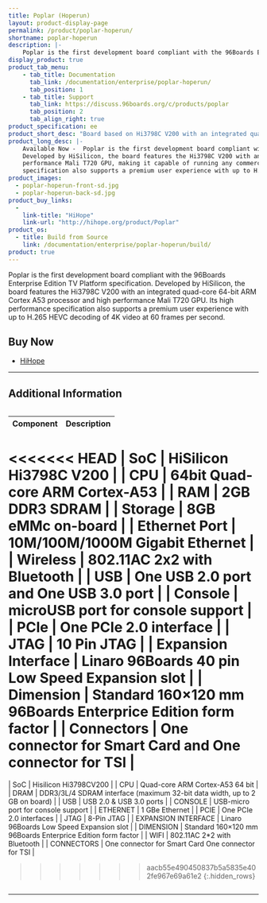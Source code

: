 ```yaml
---
title: Poplar (Hoperun)
layout: product-display-page
permalink: /product/poplar-hoperun/
shortname: poplar-hoperun
description: |-
    Poplar is the first development board compliant with the 96Boards Enterprise Edition TV Platform specification.
display_product: true
product_tab_menu:
    - tab_title: Documentation
      tab_link: /documentation/enterprise/poplar-hoperun/
      tab_position: 1
    - tab_title: Support
      tab_link: https://discuss.96boards.org/c/products/poplar
      tab_position: 2
      tab_align_right: true
product_specification: ee
product_short_desc: "Board based on Hi3798C V200 with an integrated quad-core 64-bit ARM Cortex A53"
product_long_desc: |-
    Available Now -  Poplar is the first development board compliant with the 96Boards Enterprise Edition TV Platform specification.
    Developed by HiSilicon, the board features the Hi3798C V200 with an integrated quad-core 64-bit ARM Cortex A53 processor and high
    performance Mali T720 GPU, making it capable of running any commercial set-top solution based on Linux or Android. Its high performance
    specification also supports a premium user experience with up to H.265 HEVC decoding of 4K video at 60 frames per second.
product_images:
  - poplar-hoperun-front-sd.jpg
  - poplar-hoperun-back-sd.jpg
product_buy_links:
  -
    link-title: "HiHope"
    link-url: "http://hihope.org/product/Poplar"
product_os:
  - title: Build from Source
    link: /documentation/enterprise/poplar-hoperun/build/
product: true
---
```

Poplar is the first development board compliant with the 96Boards Enterprise Edition TV Platform specification. Developed by HiSilicon, the board features the Hi3798C V200 with an integrated quad-core 64-bit ARM Cortex A53 processor and high performance Mali T720 GPU. Its high performance specification also supports a premium user experience with up to H.265 HEVC decoding of 4K video at 60 frames per second.

## Buy Now

- [HiHope](http://hihope.org/product/Poplar)

***

## Additional Information
<div style="overflow-x:scroll;" markdown="1">


|   Component          |   Description                                                                                    |
|:---------------------|:-------------------------------------------------------------------------------------------------|
<<<<<<< HEAD
|  SoC                 | HiSilicon Hi3798C V200                                                                           |
|  CPU                 | 64bit Quad-core ARM Cortex-A53                           |
|  RAM                 | 2GB DDR3 SDRAM                               |
|  Storage             | 8GB eMMc on-board                                                                        |
|  Ethernet Port       | 10M\/100M\/1000M Gigabit Ethernet                                                                                   |
|  Wireless            | 802.11AC 2x2 with Bluetooth                                                                      |
|  USB                 | One USB 2.0 port and One USB 3.0 port                                                              |
|  Console             | microUSB port for console support                                                               |
|  PCIe                | One PCIe 2.0 interface                                                                          |
|  JTAG                | 10 Pin JTAG                                                                                       |
|  Expansion Interface | Linaro 96Boards 40 pin Low Speed Expansion slot                                                         |
|  Dimension           | Standard 160×120 mm 96Boards Enterprice Edition form factor                                      |
|  Connectors              | One connector for Smart Card and One connector for TSI                                           |
=======
|  SoC                 | Hisilicon Hi3798CV200                                                                            |
|  CPU                 | Quad-core ARM Cortex-A53 64 bit                                                                  |
|  DRAM                | DDR3/3L/4 SDRAM interface (maximum 32-bit data width, up to 2 GB on board)                       |
|  USB                 | USB 2.0 & USB 3.0 ports                                                                          |
|  CONSOLE             | USB-micro port for console support                                                               |
|  ETHERNET            | 1 GBe Ethernet                                                                                   |
|  PCIE                | One PCIe 2.0 interfaces                                                                          |
|  JTAG                | 8-Pin JTAG                                                                                       |
|  EXPANSION INTERFACE | Linaro 96Boards Low Speed Expansion slot                                                         |
|  DIMENSION           | Standard 160×120 mm 96Boards Enterprice Edition form factor                                      |
|  WIFI                | 802.11AC 2*2 with Bluetooth                                                                      |
|  CONNECTORS          | One connector for Smart Card One connector for TSI                                               |
>>>>>>> aacb55e490450837b5a5835e402fe967e69a61e2
{:.hidden_rows}

</div>

***
